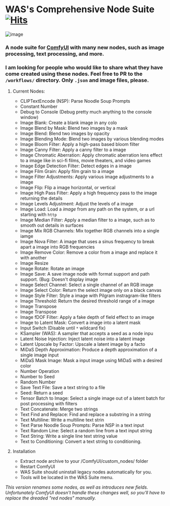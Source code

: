 # WAS's Comprehensive Node Suite [![Hits](https://hits.seeyoufarm.com/api/count/incr/badge.svg?url=https%3A%2F%2Fgithub.com%2FWASasquatch%2Fwas-node-suite-comfyui&count_bg=%233D9CC8&title_bg=%23555555&icon=&icon_color=%23E7E7E7&title=hits&edge_flat=false)](https://hits.seeyoufarm.com)

![image](https://user-images.githubusercontent.com/1151589/227418056-d6928b42-2492-414c-9c16-21e50d976cf5.png) 

### A node suite for [ComfyUI](https://github.com/comfyanonymous/ComfyUI) with many new nodes, such as image processing, text processing, and more. 

### I am looking for people who would like to share what they have come created using these nodes. Feel free to PR to the `/workflows/` directory. Only `.json` and image files, please. 

1. Current Nodes:
    - CLIPTextEncode (NSP): Parse Noodle Soup Prompts
    - Constant Number
    - Debug to Console (Debug pretty much anything to the console window)
    - Image Blank: Create a blank image in any colo
    - Image Blend by Mask: Blend two images by a mask
    - Image Blend: Blend two images by opacity
    - Image Blending Mode: Blend two images by various blending modes
    - Image Bloom Filter: Apply a high-pass based bloom filter
    - Image Canny Filter: Apply a canny filter to a image
    - Image Chromatic Aberration: Apply chromatic aberration lens effect to a image like in sci-fi films, movie theaters, and video games
    - Image Edge Detection Filter: Detect edges in a image
    - Image Film Grain: Apply film grain to a image
    - Image Filter Adjustments: Apply various image adjustments to a image
    - Image Flip: Flip a image horizontal, or vertical
    - Image High Pass Filter: Apply a high frequency pass to the image returning the details
    - Image Levels Adjustment: Adjust the levels of a image
    - Image Load: Load a *image* from any path on the system, or a url starting with `http`
    - Image Median Filter: Apply a median filter to a image, such as to smooth out details in surfaces
    - Image Mix RGB Channels: Mix together RGB channels into a single iamge
    - Image Nova Filter: A image that uses a sinus frequency to break apart a image into RGB frequencies
    - Image Remove Color: Remove a color from a image and replace it with another
    - Image Resize
    - Image Rotate: Rotate an image
    - Image Save: A save image node with format support and path support. (Bug: Doesn't display image
    - Image Select Channel: Select a single channel of an RGB image
    - Image Select Color: Return the select image only on a black canvas
    - Image Style Filter: Style a image with Pilgram instragram-like filters
    - Image Threshold: Return the desired threshold range of a image
    - Image Transpose
    - Image Transpose
    - Image fDOF Filter: Apply a fake depth of field effect to an image
    - Image to Latent Mask: Convert a image into a latent mask
    - Input Switch  (Disable until `*` wildcard fix)
    - KSampler (WAS): A sampler that accepts a seed as a node inpu
    - Latent Noise Injection: Inject latent noise into a latent image
    - Latent Upscale by Factor: Upscale a latent image by a facto
    - MiDaS Depth Approximation: Produce a depth approximation of a single image input
    - MiDaS Mask Image: Mask a input image using MiDaS with a desired color
    - Number Operation
    - Number to Seed
    - Random Number
    - Save Text File: Save a text string to a file
    - Seed: Return a seed
    - Tensor Batch to Image: Select a single image out of a latent batch for post processing with filters
    - Text Concatenate: Merge two strings
    - Text Find and Replace: Find and replace a substring in a string
    - Text Multiline: Write a multiline text strin
    - Text Parse Noodle Soup Prompts: Parse NSP in a text input
    - Text Random Line: Select a random line from a text input string
    - Text String: Write a single line text string value
    - Text to Conditioning: Convert a text string to conditioning.

2. Installation
    - Extract node archive to your /ComfyUI/custom_nodes/ folder
    - Restart ComfyUI
    - WAS Suite should uninstall legacy nodes automatically for you.
    - Tools will be located in the WAS Suite menu.

*This version renames some nodes, as well as introduces new fields. Unfortunately ComfyUI doesn't handle these changes well, so you'll have to replace the dreaded "red nodes" manually.*
